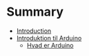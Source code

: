 # Summary

* [Introduction](README.md)
* [Introduktion til Arduino](arduino-introduktion/README.md)
    * [Hvad er Arduino](arduino-introduktion/hvad-er-arduino.md)

